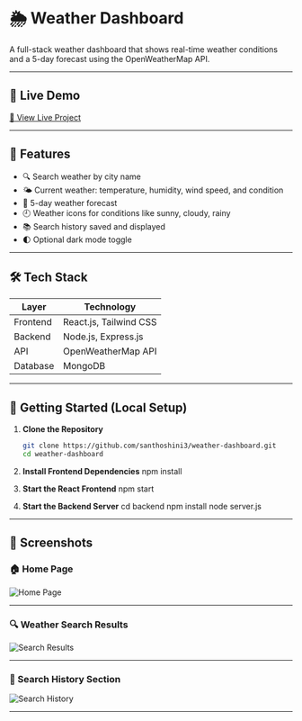 # 🌦️ Weather Dashboard

A full-stack weather dashboard that shows real-time weather conditions and a 5-day forecast using the OpenWeatherMap API.

---

## 🔗 Live Demo

[🔗 View Live Project](https://santhoshini3.github.io/weather-dashboard/) <!-- Update if deployed -->

---

## 📌 Features

- 🔍 Search weather by city name
- 🌤️ Current weather: temperature, humidity, wind speed, and condition
- 📅 5-day weather forecast
- 🕘 Weather icons for conditions like sunny, cloudy, rainy
- 📚 Search history saved and displayed
- 🌓 Optional dark mode toggle

---

## 🛠️ Tech Stack

| Layer     | Technology                  |
|-----------|-----------------------------|
| Frontend  | React.js, Tailwind CSS      |
| Backend   | Node.js, Express.js         |
| API       | OpenWeatherMap API          |
| Database  | MongoDB                     |

---

## 🚀 Getting Started (Local Setup)

1. **Clone the Repository**
   ```bash
   git clone https://github.com/santhoshini3/weather-dashboard.git
   cd weather-dashboard

2. **Install Frontend Dependencies**
   npm install
   
3. **Start the React Frontend**
   npm start
   
4. **Start the Backend Server**
   cd backend
   npm install
   node server.js

---

## 📸 Screenshots

### 🏠 Home Page
![Home Page](home_page.png)

---

### 🔍 Weather Search Results
![Search Results](search_weather.png)

---

### 📜 Search History Section
![Search History](search_history.png)

---

